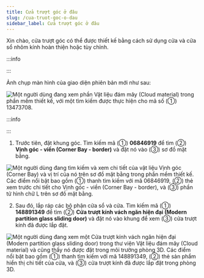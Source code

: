 ```yaml
---
title: Cửa trượt góc ở đâu
slug: /cua-truot-goc-o-dau
sidebar_label: Cửa trượt góc ở đâu
---
```


Xin chào, cửa trượt góc có thể được thiết kế bằng cách sử dụng cửa và cửa sổ nhôm kính hoàn thiện hoặc tùy chỉnh.

:::info

:::

Ảnh chụp màn hình của giao diện phiên bản mới như sau:

![Một người dùng đang xem phần Vật liệu đám mây (Cloud material) trong phần mềm thiết kế, với một tìm kiếm được thực hiện cho mã số (①) 13473708.](https://storage.googleapis.com/jegavn_kb/images/ce7438e4-d262-4a18-9d40-182cf51adc08.png)

:::info

:::

1. Trước tiên, đặt khung góc. Tìm kiếm mã (①) **06846919** để tìm (②) **Vịnh góc - viền (Corner Bay - border)** và đặt nó vào (③) sơ đồ mặt bằng.

![Một người dùng đang tìm kiếm và xem chi tiết của vật liệu Vịnh góc (Corner Bay) và vị trí của nó trên sơ đồ mặt bằng trong phần mềm thiết kế. Các điểm nổi bật bao gồm (①) thanh tìm kiếm với mã 06846919, (②) thẻ xem trước chi tiết cho Vịnh góc - viền (Corner Bay - border), và (③) phần tử hình chữ L trên sơ đồ mặt bằng.](https://storage.googleapis.com/jegavn_kb/images/a7862246-60db-49e7-a50e-8fc5e048765b.png)

2. Sau đó, lắp ráp các bộ phận cửa sổ và cửa. Tìm kiếm mã (①) **148891349** để tìm (②) **Cửa trượt kính vách ngăn hiện đại (Modern partition glass sliding door)** và đặt nó vào khung để xem (③) cửa trượt kính đã được lắp đặt.

![Một người dùng đang xem một Cửa trượt kính vách ngăn hiện đại (Modern partition glass sliding door) trong thư viện Vật liệu đám mây (Cloud material) và cũng thấy nó được đặt trong môi trường phòng 3D. Các điểm nổi bật bao gồm (①) thanh tìm kiếm với mã 148891349, (②) thẻ sản phẩm hiển thị chi tiết của cửa, và (③) cửa trượt kính đã được lắp đặt trong phòng 3D.](https://storage.googleapis.com/jegavn_kb/images/03dd8ed8-0da7-4bd9-94fa-6f9d0ce3fc1f.png)